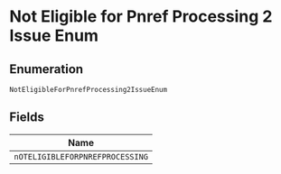 
# Not Eligible for Pnref Processing 2 Issue Enum

## Enumeration

`NotEligibleForPnrefProcessing2IssueEnum`

## Fields

| Name |
|  --- |
| `nOTELIGIBLEFORPNREFPROCESSING` |

